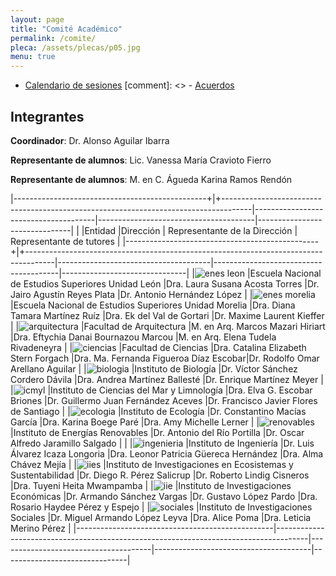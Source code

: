 ```yaml
---
layout: page
title: "Comité Académico"
permalink: /comite/
pleca: /assets/plecas/p05.jpg
menu: true
---
```


 - [Calendario de sesiones](/comite/calendario)
 [comment]: <> - [Acuerdos](/comite/acuerdos)


## Integrantes

**Coordinador**: Dr. Alonso Aguilar Ibarra

**Representante de alumnos**: Lic. Vanessa María Cravioto Fierro  

**Representante de alumnos**: M. en C. Águeda Karina Ramos Rendón

|------------------------------------------------+|+-------------------------------------------------------------------------------------|--------------------------------------|---------------------------------------|-------------------------------|
|                                                 |Entidad                                                                               |Dirección                       		| Representante de la Dirección         | Representante de tutores      |
|------------------------------------------------+|+-------------------------------------------------------------------------------------|--------------------------------------|---------------------------------------|-------------------------------|
|![enes leon](/assets/logos/enes-leon.png)        |Escuela Nacional de Estudios Superiores Unidad León 									 |Dra. Laura Susana Acosta Torres 		|Dr. Jairo Agustín Reyes Plata          |Dr. Antonio Hernández López |
|![enes morelia](/assets/logos/enes-morelia.png)  |Escuela Nacional de Estudios Superiores Unidad Morelia       						 |Dra. Diana Tamara Martínez Ruíz 		|Dra. Ek del Val de Gortari             |Dr. Maxime Laurent Kieffer          |
|![arquitectura](/assets/logos/arquitectura.png)  |Facultad de Arquitectura      														 |M. en Arq. Marcos Mazari Hiriart		|Dra. Eftychia Danai Bournazou Marcou    |M. en Arq. Elena Tudela Rivadeneyra   |
|![ciencias](/assets/logos/ciencias.png)		  |Facultad de Ciencias     															 |Dra. Catalina Elizabeth Stern Forgach |Dra. Ma. Fernanda Figueroa Díaz Escobar|Dr. Rodolfo Omar Arellano Aguilar  |
|![biologia](/assets/logos/ibiol.png)			  |Instituto de Biología    															 |Dr. Víctor Sánchez Cordero Dávila     |Dra. Andrea Martínez Ballesté          |Dr. Enrique Martínez Meyer       |
|![icmyl](/assets/logos/icml.png)				  |Instituto de Ciencias del Mar y Limnología   										 |Dra. Elva G. Escobar Briones          |Dr. Guillermo Juan Fernández Aceves    |Dr. Francisco Javier Flores de Santiago    |
|![ecologia](/assets/logos/ecologia.png)		  |Instituto de Ecología    															 |Dr. Constantino Macías García         |Dra. Karina Boege Paré                 |Dra. Amy Michelle Lerner       |
|![renovables](/assets/logos/ier.png)			  |Instituto de Energías Renovables     												 |Dr. Antonio del Río Portilla          |Dr. Oscar Alfredo Jaramillo Salgado           |                            |
|![ingenieria](/assets/logos/ingenieria.png)	  |Instituto de Ingeniería      														 |Dr. Luis Álvarez Icaza Longoria       |Dra. Leonor Patricia Güereca Hernández |Dra. Alma Chávez Mejía         |
|![iies](/assets/logos/iies.png)				  |Instituto de Investigaciones en Ecosistemas y Sustentabilidad     					 |Dr. Diego R. Pérez Salicrup        |Dr. Roberto Lindig Cisneros                |Dra. Tuyeni Heita Mwampamba       |
|![iie](/assets/logos/economicas.png)			  |Instituto de Investigaciones Económicas      										 |Dr. Armando Sánchez Vargas         |Dr. Gustavo López Pardo            |Dra. Rosario Haydee Pérez y Espejo    |
|![sociales](/assets/logos/sociales.png)		  |Instituto de Investigaciones Sociales    											 |Dr. Miguel Armando López Leyva        |Dra. Alice Poma                        |Dra. Leticia Merino Pérez      |
|-------------------------------------------------|--------------------------------------------------------------------------------------|--------------------------------------|---------------------------------------|-------------------------------|

